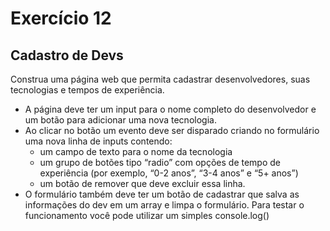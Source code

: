 # Exercício 12

## Cadastro de Devs

Construa uma página web que permita cadastrar desenvolvedores, suas tecnologias e tempos de experiência. 

- A página deve ter um input para o nome completo do desenvolvedor e um botão para adicionar uma nova tecnologia.
- Ao clicar no botão um evento deve ser disparado criando no formulário uma nova linha de inputs contendo:
    - um campo de texto para o nome da tecnologia
    - um grupo de botões tipo “radio” com opções de tempo de experiência (por exemplo, “0-2 anos”, “3-4 anos” e “5+ anos”)
    - um botão de remover que deve excluir essa linha.
- O formulário também deve ter um botão de cadastrar que salva as informações do dev em um array e limpa o formulário. Para testar o funcionamento você pode utilizar um simples console.log()
 
